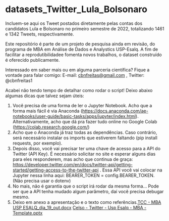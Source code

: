 # datasets_Twitter_Lula_Bolsonaro

Incluem-se aqui os Tweet postados diretamente pelas contas dos candidatos Lula e Bolsonaro no primeiro semestre de 2022, totalizando 1461 e 1342 Tweets, respectivamente.

Este repositório é parte de um projeto de pesquisa ainda em revisão, do programa de MBA em Análise de Dados e Analystics USP-Esalq. 
A fim de facilitar a reprodutibilidadee fomenta novos trabalhos, o dataset construído é oferecido publicamente. 

Interessado em saber mais ou em alguma parceria científica? Fique a vontade para falar comigo: 
E-mail: cbnfreitas@gmail.com , Twitter: @cbnfreitas1

Acabei não tendo tempo de detalhar como rodar o script! Deixo abaixo algumas dicas que talvez sejam úteis:

1. Você precisa de uma forma de ler o Jupyter Notebook. Acho que a forma mais fácil é via Anaconda (https://docs.anaconda.com/ae-notebooks/user-guide/basic-tasks/apps/jupyter/index.html). Alternativamente, acho que dá pra fazer tudo online no Google Colab (https://colab.research.google.com/)
1. Acho que o Anaconda já traz todas as dependências. Caso contrário, será necessário instalar os imports que estiverem faltando (pip install requests, por exemplo).
1. Depois disso, você vai precisar ter uma chave de acesso para a API do Twitter (API Key). É necessário solicitar no site e esperar alguns dias para eles responderem, mas acho que continua de graça: https://developer.twitter.com/en/docs/twitter-api/getting-started/getting-access-to-the-twitter-api . Essa API você vai colocar na Jupyter nessa linha aqui: BEARER_TOKEN = config.BEARER_TOKEN. (Não precisa usar o dotenv)
1. No mais, não é garantia que o script irá rodar da mesma forma... Pode ser que a API tenha mudado algum parâmetro, daí você precisa debugar mesmo.
1. Deixo em anexo a apresentação e o texto como referências.[TCC - MBA USP ESALQ_dia_19_out.docx](https://github.com/cbnfreitas/datasets_Twitter_Lula_Bolsonaro/files/11154090/TCC.-.MBA.USP.ESALQ_dia_19_out.docx)
[Celso - Twitter - Usp Esalq - MBA - Template.pptx](https://github.com/cbnfreitas/datasets_Twitter_Lula_Bolsonaro/files/11154092/Celso.-.Twitter.-.Usp.Esalq.-.MBA.-.Template.pptx)
